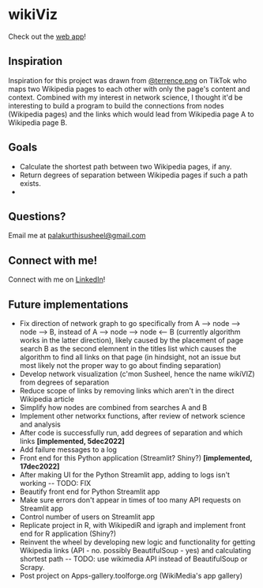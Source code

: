 # wikiViz

Check out the [web app](https://ush19-wikiviz-front-end-implementationwikiviz-app-jvy70i.streamlit.app/)!


##  Inspiration 
Inspiration for this project was drawn from [@terrence.png](https://www.tiktok.com/@terrence.png) on TikTok who maps two Wikipedia pages to each other with only the page's content and context. Combined with my interest in network science, I thought it'd be interesting to build a program to build the connections from nodes (Wikipedia pages) and the links which would lead from Wikipedia page A to Wikipedia page B. 

##  Goals
- Calculate the shortest path between two Wikipedia pages, if any. 
- Return degrees of separation between Wikipedia pages if such a path exists.
- 

##  Questions?
Email me at palakurthisusheel@gmail.com

##  Connect with me!
Connect with me on [LinkedIn](https://www.linkedin.com/in/psusheel/)!

##  Future implementations
- Fix direction of network graph to go specifically from A --> node --> node --> B, instead of A --> node --> node <-- B (currently algorithm works in the latter direction), likely caused by the placement of page search B as the second elemnent in the titles list which causes the algorithm to find all links on that page (in hindsight, not an issue but most likely not the proper way to go about finding separation)
- Develop network visualization (c'mon Susheel, hence the name wikiVIZ) from degrees of separation
- Reduce scope of links by removing links which aren't in the direct Wikipedia article
- Simplify how nodes are combined from searches A and B
- Implement other networkx functions, after review of network science and analysis
- After code is successfully run, add degrees of separation and which links 
      **[implemented, 5dec2022]**
- Add failure messages to a log 
- Front end for this Python application (Streamlit? Shiny?)
      **[implemented, 17dec2022]**
- After making UI for the Python Streamlit app, adding to logs isn't working -- TODO: FIX
- Beautify front end for Python Streamlit app
- Make sure errors don't appear in times of too many API requests on Streamlit app
- Control number of users on Streamlit app 
- Replicate project in R, with WikipediR and igraph and implement front end for R application (Shiny?)
- Reinvent the wheel by developing new logic and functionality for getting Wikipedia links (API - no. possibly BeautifulSoup - yes) and calculating shortest path -- TODO: use wikimedia API instead of BeautifulSoup or Scrapy. 
- Post project on Apps-gallery.toolforge.org (WikiMedia's app gallery)
